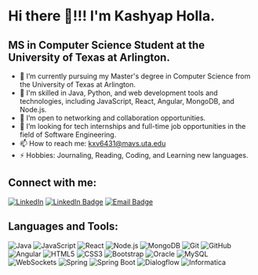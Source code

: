 # Hi there 👋!!! I'm Kashyap Holla.

## MS in Computer Science Student at the University of Texas at Arlington.

- 🔭 I’m currently pursuing my Master's degree in Computer Science from the University of Texas at Arlington. 
- 🌱 I'm skilled in Java, Python, and web development tools and technologies, including JavaScript, React, Angular, MongoDB, and Node.js.
- 👯 I’m open to networking and collaboration opportunities.
- 🤔 I’m looking for tech internships and full-time job opportunities in the field of Software Engineering.
- 📫 How to reach me: kxv6431@mavs.uta.edu
- ⚡ Hobbies: Journaling, Reading, Coding, and Learning new languages.


## Connect with me:
[![LinkedIn](https://img.shields.io/badge/LinkedIn-kashyap-holla-blue?style=flat-square&logo=linkedin)](https://www.linkedin.com/in/kashyap-holla/)
[![LinkedIn Badge](https://img.shields.io/badge/LinkedIn-0077B5?style=flat&logo=Linkedin&logoColor=white)](https://www.linkedin.com/in/kashyap-holla/)
[![Email Badge](https://img.shields.io/badge/email-kxv6431%40mavs.uta.edu-blue?style=flat&logo=outlook)](mailto:kxv6431@mavs.uta.edu)

## Languages and Tools:

![Java](https://img.shields.io/badge/Java-ED8B00?style=for-the-badge&logo=java&logoColor=white)
![JavaScript](https://img.shields.io/badge/JavaScript-F7DF1E?style=for-the-badge&logo=javascript&logoColor=black)
![React](https://img.shields.io/badge/React-20232A?style=for-the-badge&logo=react&logoColor=61DAFB)
![Node.js](https://img.shields.io/badge/Node.js-43853D?style=for-the-badge&logo=node.js&logoColor=white)
![MongoDB](https://img.shields.io/badge/MongoDB-4EA94B?style=for-the-badge&logo=mongodb&logoColor=white)
![Git](https://img.shields.io/badge/Git-F05032?style=for-the-badge&logo=git&logoColor=white)
![GitHub](https://img.shields.io/badge/GitHub-100000?style=for-the-badge&logo=github&logoColor=white)
![Angular](https://img.shields.io/badge/Angular-DD0031?style=for-the-badge&logo=angular&logoColor=white)
![HTML5](https://img.shields.io/badge/HTML5-E34F26?style=for-the-badge&logo=html5&logoColor=white)
![CSS3](https://img.shields.io/badge/CSS3-1572B6?style=for-the-badge&logo=css3&logoColor=white)
![Bootstrap](https://img.shields.io/badge/Bootstrap-7952B3?style=for-the-badge&logo=bootstrap&logoColor=white)
![Oracle](https://img.shields.io/badge/Oracle-F80000?style=for-the-badge&logo=oracle&logoColor=black)
![MySQL](https://img.shields.io/badge/MySQL-4479A1?style=for-the-badge&logo=mysql&logoColor=white)
![WebSockets](https://img.shields.io/badge/WebSockets-000000?style=for-the-badge&logo=websockets&logoColor=white)
![Spring](https://img.shields.io/badge/Spring-6DB33F?style=for-the-badge&logo=spring&logoColor=white)
![Spring Boot](https://img.shields.io/badge/Spring_Boot-6DB33F?style=for-the-badge&logo=spring-boot&logoColor=white)
![Dialogflow](https://img.shields.io/badge/Dialogflow-FF9800?style=for-the-badge&logo=dialogflow&logoColor=white)
![Informatica](https://img.shields.io/badge/Informatica-FF6C37?style=for-the-badge&logo=Informatica&logoColor=white)

